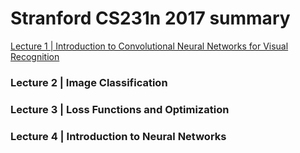 # Stranford CS231n 2017 summary

[Lecture 1 | Introduction to Convolutional Neural Networks for Visual Recognition](https://www.notion.so/Introduction-to-Convolutional-Newral-Networks-for-Visual-Recognition-eedea95f73464e1a9966008b15547c1a?pvs=4)
### Lecture 2 | Image Classification 
### Lecture 3 | Loss Functions and Optimization
### Lecture 4 | Introduction to Neural Networks 
